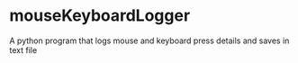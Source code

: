 # mouseKeyboardLogger
A python program that logs mouse and keyboard press details and saves in text file
